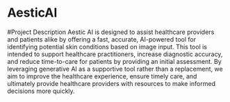 # AesticAI
#Project Description
Aestic AI is designed to assist healthcare providers and patients alike by offering a fast, accurate, AI-powered tool for identifying potential skin conditions based on image input. This tool is intended to support healthcare practitioners, increase diagnostic accuracy, and reduce time-to-care for patients by providing an initial assessment.
By leveraging generative AI as a supportive tool rather than a replacement, we aim to improve the healthcare experience, ensure timely care, and ultimately provide healthcare providers with resources to make informed decisions more quickly.
